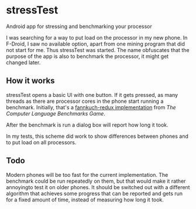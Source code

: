 # stressTest
Android app for stressing and benchmarking your processor

I was searching for a way to put load on the processor in my new phone. In F-Droid, I saw no available option, apart from one mining program that did not start for me. Thus stressTest was started. The name obfuscates that the purpose of the app is also to benchmark the processor, it might get changed later.

## How it works

stressTest opens a basic UI with one button. If it gets pressed, as many threads as there are processor cores in the phone start running a benchmark. Initially, that's a [fannkuch-redux implementation](http://benchmarksgame.wildervanck.eu/fannkuchredux-java-1.html) from *The Computer Language
Benchmarks Game*. 

After the benchmark is run a dialog box will report how long it took. 

In my tests, this scheme did work to show differences between phones and to put load on all processors. 

## Todo

Modern phones will be too fast for the current implementation. The benchmark could be run repeatedly on them, but that would make it rather annoyingto test it on older phones. It should be switched out with a different algorithm that achieves some progress that can be reported and gets run for a fixed amount of time, instead of measuring how long it took.
